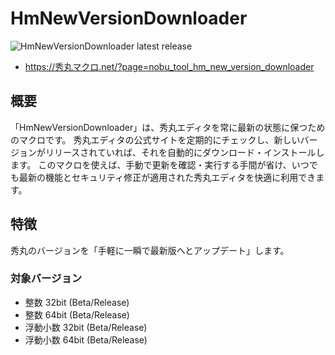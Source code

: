 # HmNewVersionDownloader

![HmNewVersionDownloader latest release](https://img.shields.io/github/v/release/komiyamma/hm_newversion_downloader)

- https://秀丸マクロ.net/?page=nobu_tool_hm_new_version_downloader

## 概要

「HmNewVersionDownloader」は、秀丸エディタを常に最新の状態に保つためのマクロです。
秀丸エディタの公式サイトを定期的にチェックし、新しいバージョンがリリースされていれば、それを自動的にダウンロード・インストールします。
このマクロを使えば、手動で更新を確認・実行する手間が省け、いつでも最新の機能とセキュリティ修正が適用された秀丸エディタを快適に利用できます。


## 特徴

秀丸のバージョンを「手軽に一瞬で最新版へとアップデート」します。

### 対象バージョン

- 整数 32bit (Beta/Release)
- 整数 64bit (Beta/Release)
- 浮動小数 32bit (Beta/Release)
- 浮動小数 64bit (Beta/Release)
